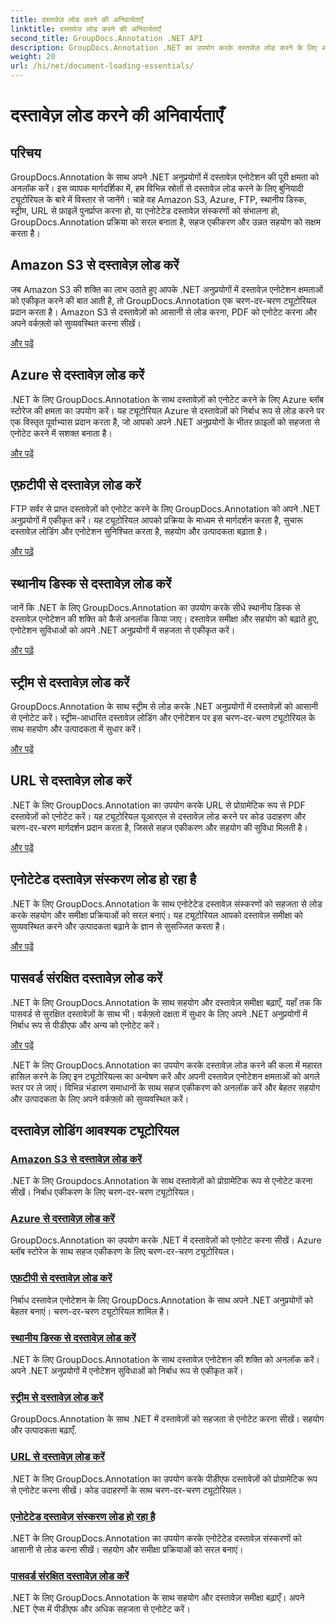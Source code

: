 ```yaml
---
title: दस्तावेज़ लोड करने की अनिवार्यताएँ
linktitle: दस्तावेज़ लोड करने की अनिवार्यताएँ
second_title: GroupDocs.Annotation .NET API
description: GroupDocs.Annotation .NET का उपयोग करके दस्तावेज़ लोड करने के लिए आवश्यक ट्यूटोरियल खोजें। Amazon S3, Azure, FTP, स्थानीय डिस्क, स्ट्रीम और बहुत कुछ के साथ सहजता से एकीकृत करें।
weight: 20
url: /hi/net/document-loading-essentials/
---
```


# दस्तावेज़ लोड करने की अनिवार्यताएँ

## परिचय

GroupDocs.Annotation के साथ अपने .NET अनुप्रयोगों में दस्तावेज़ एनोटेशन की पूरी क्षमता को अनलॉक करें। इस व्यापक मार्गदर्शिका में, हम विभिन्न स्रोतों से दस्तावेज़ लोड करने के लिए बुनियादी ट्यूटोरियल के बारे में विस्तार से जानेंगे। चाहे वह Amazon S3, Azure, FTP, स्थानीय डिस्क, स्ट्रीम, URL से फ़ाइलें पुनर्प्राप्त करना हो, या एनोटेटेड दस्तावेज़ संस्करणों को संभालना हो, GroupDocs.Annotation प्रक्रिया को सरल बनाता है, सहज एकीकरण और उन्नत सहयोग को सक्षम करता है।

## Amazon S3 से दस्तावेज़ लोड करें
जब Amazon S3 की शक्ति का लाभ उठाते हुए आपके .NET अनुप्रयोगों में दस्तावेज़ एनोटेशन क्षमताओं को एकीकृत करने की बात आती है, तो GroupDocs.Annotation एक चरण-दर-चरण ट्यूटोरियल प्रदान करता है। Amazon S3 से दस्तावेज़ों को आसानी से लोड करना, PDF को एनोटेट करना और अपने वर्कफ़्लो को सुव्यवस्थित करना सीखें।

[और पढ़ें](./load-document-from-amazon-s3/)

## Azure से दस्तावेज़ लोड करें
.NET के लिए GroupDocs.Annotation के साथ दस्तावेज़ों को एनोटेट करने के लिए Azure ब्लॉब स्टोरेज की क्षमता का उपयोग करें। यह ट्यूटोरियल Azure से दस्तावेज़ों को निर्बाध रूप से लोड करने पर एक विस्तृत पूर्वाभ्यास प्रदान करता है, जो आपको अपने .NET अनुप्रयोगों के भीतर फ़ाइलों को सहजता से एनोटेट करने में सशक्त बनाता है।

[और पढ़ें](./load-document-from-azure/)

## एफ़टीपी से दस्तावेज़ लोड करें
FTP सर्वर से प्राप्त दस्तावेज़ों को एनोटेट करने के लिए GroupDocs.Annotation को अपने .NET अनुप्रयोगों में एकीकृत करें। यह ट्यूटोरियल आपको प्रक्रिया के माध्यम से मार्गदर्शन करता है, सुचारू दस्तावेज़ लोडिंग और एनोटेशन सुनिश्चित करता है, सहयोग और उत्पादकता बढ़ाता है।

[और पढ़ें](./load-document-from-ftp/)

## स्थानीय डिस्क से दस्तावेज़ लोड करें
जानें कि .NET के लिए GroupDocs.Annotation का उपयोग करके सीधे स्थानीय डिस्क से दस्तावेज़ एनोटेशन की शक्ति को कैसे अनलॉक किया जाए। दस्तावेज़ समीक्षा और सहयोग को बढ़ाते हुए, एनोटेशन सुविधाओं को अपने .NET अनुप्रयोगों में सहजता से एकीकृत करें।

[और पढ़ें](./load-document-from-local-disk/)

## स्ट्रीम से दस्तावेज़ लोड करें
GroupDocs.Annotation के साथ स्ट्रीम से लोड करके .NET अनुप्रयोगों में दस्तावेज़ों को आसानी से एनोटेट करें। स्ट्रीम-आधारित दस्तावेज़ लोडिंग और एनोटेशन पर इस चरण-दर-चरण ट्यूटोरियल के साथ सहयोग और उत्पादकता में सुधार करें।

[और पढ़ें](./load-document-from-stream/)

## URL से दस्तावेज़ लोड करें
.NET के लिए GroupDocs.Annotation का उपयोग करके URL से प्रोग्रामेटिक रूप से PDF दस्तावेज़ों को एनोटेट करें। यह ट्यूटोरियल यूआरएल से दस्तावेज़ लोड करने पर कोड उदाहरण और चरण-दर-चरण मार्गदर्शन प्रदान करता है, जिससे सहज एकीकरण और सहयोग की सुविधा मिलती है।

[और पढ़ें](./load-document-from-url/)

## एनोटेटेड दस्तावेज़ संस्करण लोड हो रहा है
.NET के लिए GroupDocs.Annotation के साथ एनोटेटेड दस्तावेज़ संस्करणों को सहजता से लोड करके सहयोग और समीक्षा प्रक्रियाओं को सरल बनाएं। यह ट्यूटोरियल आपको दस्तावेज़ समीक्षा को सुव्यवस्थित करने और उत्पादकता बढ़ाने के ज्ञान से सुसज्जित करता है।

[और पढ़ें](./loading-annotated-document-version/)

## पासवर्ड संरक्षित दस्तावेज़ लोड करें
.NET के लिए GroupDocs.Annotation के साथ सहयोग और दस्तावेज़ समीक्षा बढ़ाएँ, यहाँ तक कि पासवर्ड से सुरक्षित दस्तावेज़ों के साथ भी। वर्कफ़्लो दक्षता में सुधार के लिए अपने .NET अनुप्रयोगों में निर्बाध रूप से पीडीएफ और अन्य को एनोटेट करें।

[और पढ़ें](./load-password-protected-documents/)

.NET के लिए GroupDocs.Annotation का उपयोग करके दस्तावेज़ लोड करने की कला में महारत हासिल करने के लिए इन ट्यूटोरियल्स का अन्वेषण करें और अपनी दस्तावेज़ एनोटेशन क्षमताओं को अगले स्तर पर ले जाएं। विभिन्न भंडारण समाधानों के साथ सहज एकीकरण को अनलॉक करें और बेहतर सहयोग और उत्पादकता के लिए अपने वर्कफ़्लो को सुव्यवस्थित करें।
## दस्तावेज़ लोडिंग आवश्यक ट्यूटोरियल
### [Amazon S3 से दस्तावेज़ लोड करें](./load-document-from-amazon-s3/)
.NET के लिए Groupdocs.Annotation के साथ दस्तावेज़ों को प्रोग्रामेटिक रूप से एनोटेट करना सीखें। निर्बाध एकीकरण के लिए चरण-दर-चरण ट्यूटोरियल।
### [Azure से दस्तावेज़ लोड करें](./load-document-from-azure/)
GroupDocs.Annotation का उपयोग करके .NET में दस्तावेज़ों को एनोटेट करना सीखें। Azure ब्लॉब स्टोरेज के साथ सहज एकीकरण के लिए चरण-दर-चरण ट्यूटोरियल।
### [एफ़टीपी से दस्तावेज़ लोड करें](./load-document-from-ftp/)
निर्बाध दस्तावेज़ एनोटेशन के लिए GroupDocs.Annotation के साथ अपने .NET अनुप्रयोगों को बेहतर बनाएं। चरण-दर-चरण ट्यूटोरियल शामिल है।
### [स्थानीय डिस्क से दस्तावेज़ लोड करें](./load-document-from-local-disk/)
.NET के लिए GroupDocs.Annotation के साथ दस्तावेज़ एनोटेशन की शक्ति को अनलॉक करें। अपने .NET अनुप्रयोगों में एनोटेशन सुविधाओं को निर्बाध रूप से एकीकृत करें।
### [स्ट्रीम से दस्तावेज़ लोड करें](./load-document-from-stream/)
GroupDocs.Annotation के साथ .NET में दस्तावेज़ों को सहजता से एनोटेट करना सीखें। सहयोग और उत्पादकता बढ़ाएँ.
### [URL से दस्तावेज़ लोड करें](./load-document-from-url/)
.NET के लिए GroupDocs.Annotation का उपयोग करके पीडीएफ दस्तावेज़ों को प्रोग्रामेटिक रूप से एनोटेट करना सीखें। कोड उदाहरणों के साथ चरण-दर-चरण ट्यूटोरियल।
### [एनोटेटेड दस्तावेज़ संस्करण लोड हो रहा है](./loading-annotated-document-version/)
.NET के लिए GroupDocs.Annotation का उपयोग करके एनोटेटेड दस्तावेज़ संस्करणों को आसानी से लोड करना सीखें। सहयोग और समीक्षा प्रक्रियाओं को सरल बनाएं।
### [पासवर्ड संरक्षित दस्तावेज़ लोड करें](./load-password-protected-documents/)
.NET के लिए GroupDocs.Annotation के साथ सहयोग और दस्तावेज़ समीक्षा बढ़ाएँ। अपने .NET ऐप्स में पीडीएफ और अधिक सहजता से एनोटेट करें।
